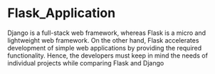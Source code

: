 # Flask_Application

Django is a full-stack web framework, whereas Flask is a micro and lightweight web framework. 
On the other hand, Flask accelerates development of simple web applications by providing the required functionality. 
Hence, the developers must keep in mind the needs of individual projects while comparing Flask and Django
